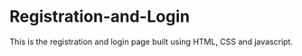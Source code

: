 # Registration-and-Login
This is the registration and login page built using HTML, CSS and javascript. 
